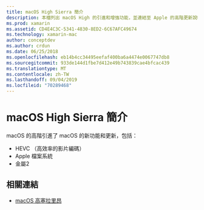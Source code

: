 ```yaml
---
title: macOS High Sierra 簡介
description: 本檔列出 macOS High 的引進和增強功能，並連結至 Apple 的高階更新說明。
ms.prod: xamarin
ms.assetid: CD4E4C3C-5341-4830-8ED2-6C67AFC49674
ms.technology: xamarin-mac
author: conceptdev
ms.author: crdun
ms.date: 06/25/2018
ms.openlocfilehash: eb14b4cc34495eefaf400ba6a4474e0067747db8
ms.sourcegitcommit: 933de144d1fbe7d412e49b743839cae4bfcac439
ms.translationtype: MT
ms.contentlocale: zh-TW
ms.lasthandoff: 09/04/2019
ms.locfileid: "70289468"
---
```

# <a name="introduction-to-macos-high-sierra"></a>macOS High Sierra 簡介

macOS 的高階引進了 macOS 的新功能和更新，包括：

- HEVC （高效率的影片編碼）
- Apple 檔案系統
- 金屬2

## <a name="related-links"></a>相關連結

- [macOS 高塞拉里昂](https://www.apple.com/macos/high-sierra/)

